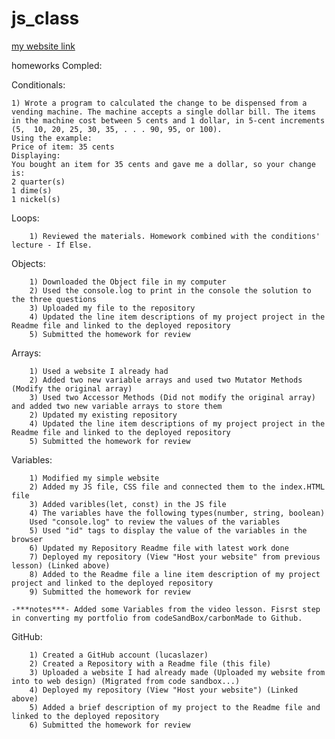 # js_class

[my website link](https://lucaslazer.github.io/jsGameClass/index.html)

homeworks Compled:

Conditionals:

	1) Wrote a program to calculated the change to be dispensed from a vending machine. The machine accepts a single dollar bill. The items in the machine cost between 5 cents and 1 dollar, in 5-cent increments (5, 	10, 20, 25, 30, 35, . . . 90, 95, or 100). 
	Using the example:
	Price of item: 35 cents
	Displaying: 
	You bought an item for 35 cents and gave me a dollar, so your change is: 
	2 quarter(s)
	1 dime(s)
	1 nickel(s)

Loops:

		1) Reviewed the materials. Homework combined with the conditions' lecture - If Else.

 Objects:
 
 		1) Downloaded the Object file in my computer
		2) Used the console.log to print in the console the solution to the three questions
		3) Uploaded my file to the repository
  		4) Updated the line item descriptions of my project project in the Readme file and linked to the deployed repository
		5) Submitted the homework for review

 Arrays:

		1) Used a website I already had
		2) Added two new variable arrays and used two Mutator Methods (Modify the original array)
		3) Used two Accessor Methods (Did not modify the original array) and added two new variable arrays to store them
		2) Updated my existing repository
		4) Updated the line item descriptions of my project project in the Readme file and linked to the deployed repository
		5) Submitted the homework for review
 
 Variables:

 		1) Modified my simple website
		2) Added my JS file, CSS file and connected them to the index.HTML file
		3) Added varibles(let, const) in the JS file
		4) The variables have the following types(number, string, boolean)
		Used "console.log" to review the values of the variables
		5) Used "id" tags to display the value of the variables in the browser
		6) Updated my Repository Readme file with latest work done
		7) Deployed my repository (View "Host your website" from previous lesson) (Linked above)
		8) Added to the Readme file a line item description of my project project and linked to the deployed repository
		9) Submitted the homework for review

  	-***notes***- Added some Variables from the video lesson. Fisrst step in converting my portfolio from codeSandBox/carbonMade to Github.
 GitHub:

		1) Created a GitHub account (lucaslazer)
		2) Created a Repository with a Readme file (this file)
		3) Uploaded a website I had already made (Uploaded my website from into to web design) (Migrated from code sandbox...)
		4) Deployed my repository (View "Host your website") (Linked above)
		5) Added a brief description of my project to the Readme file and linked to the deployed repository
		6) Submitted the homework for review
